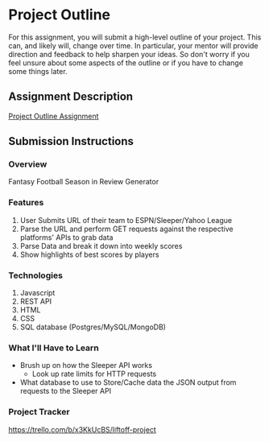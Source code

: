 # Project Outline
For this assignment, you will submit a high-level outline of your project. This can, and likely will, change over time. In particular, your mentor will provide direction and feedback to help sharpen your ideas. So don't worry if you feel unsure about some aspects of the outline or if you have to change some things later.

## Assignment Description
[Project Outline Assignment](https://education.launchcode.org/liftoff/modules/assignments/project-outline)

## Submission Instructions

### Overview
Fantasy Football Season in Review Generator
### Features
1. User Submits URL of their team to ESPN/Sleeper/Yahoo League
2. Parse the URL and perform GET requests against the respective platforms' APIs to grab data
3. Parse Data and break it down into weekly scores
4. Show highlights of best scores by players
### Technologies
1. Javascript
2. REST API
3. HTML
4. CSS
5. SQL database (Postgres/MySQL/MongoDB)
### What I'll Have to Learn
- Brush up on how the Sleeper API works
  - Look up rate limits for HTTP requests
- What database to use to Store/Cache data the JSON output from requests to the Sleeper API
### Project Tracker
https://trello.com/b/x3KkUcBS/liftoff-project
